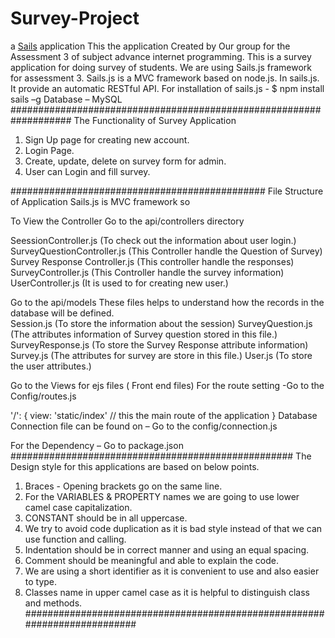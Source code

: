 # Survey-Project

a [Sails](http://sailsjs.org) application
This the application Created by Our group for the Assessment 3 of subject advance internet programming. This is a survey application for doing survey of students.
We are using Sails.js framework for assessment 3. Sails.js is a MVC framework based on node.js. In sails.js. It provide an automatic RESTful API.
For installation of sails.js - $ npm install sails –g 
Database – MySQL
###################################################################
The Functionality of Survey Application
1.	Sign Up page for creating new account.
2.	Login Page.
3.	Create, update, delete on survey form for admin.
4.	User can Login and fill survey.

##############################################
File Structure of Application
Sails.js is MVC framework so 

To View the Controller 
Go to the api/controllers directory 

SeessionController.js (To check out the information about user login.)
SurveyQuestionController.js (This Controller handle the Question of Survey)
Survey Response Controller.js (This controller handle the responses)
SurveyController.js (This Controller handle the survey information)
UserController.js (It is used to for creating new user.)

Go to the api/models
These files helps to understand how the records in the database will be defined. 	
Session.js (To store the information about the session)
SurveyQuestion.js (The attributes information of Survey question stored in this file.)
SurveyResponse.js (To store the Survey Response attribute information)
Survey.js (The attributes for survey are store in this file.)
User.js (To store the user attributes.)

Go to the Views for ejs files ( Front end files)
For the route setting -Go to the Config/routes.js 

'/': {
    view: 'static/index'  // this the main route of the application
              }
Database Connection file can be found on – Go to the config/connection.js

For the Dependency – Go to package.json 
###################################################
The Design style for this applications are based on below points.

1. Braces - Opening brackets go on the same line.
2. For the VARIABLES & PROPERTY names we are going to use lower camel case capitalization.
3. CONSTANT should be in all uppercase.
4. We try to avoid code duplication as it is bad style instead of that we can use function and calling.
5. Indentation should be in correct manner and using an equal spacing.
6. Comment should be meaningful and able to explain the code.
7. We are using a short identifier as it is convenient to use and also easier to type.
8. Classes name in upper camel case as it is helpful to distinguish class and methods.
##########################################################################

